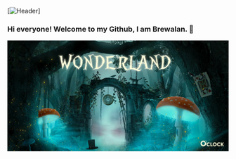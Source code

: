 [![Header](https://raw.githubusercontent.com/MartinHeinz/Brewalan74/Brewalan74/readme_header.png "Header")]

### Hi everyone! Welcome to my Github, I am Brewalan. 👋

![Cover](https://github.com/Brewalan74/Brewalan74/blob/master/img/Wonderland.jpeg)

<!--
**Brewalan74/Brewalan74** is a ✨ _special_ ✨ repository because its `README.md` (this file) appears on your GitHub profile.

Here are some ideas to get you started:

- 🔭 I’m currently working on ...
- 🌱 I’m currently learning ...
- 👯 I’m looking to collaborate on ...
- 🤔 I’m looking for help with ...
- 💬 Ask me about ...
- 📫 How to reach me: ...
- 😄 Pronouns: ...
- ⚡ Fun fact: ...
-->


